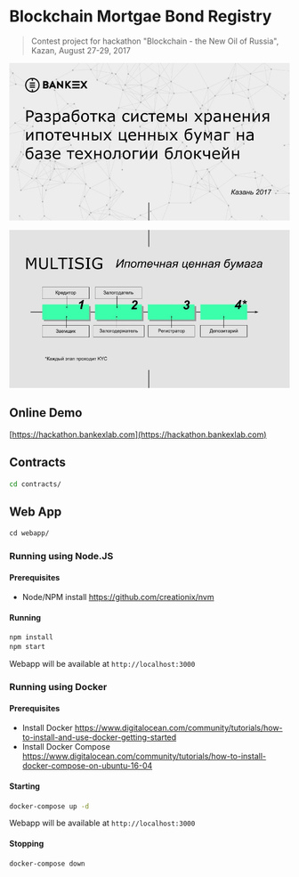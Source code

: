 # Blockchain Mortgae Bond Registry

> Contest project for hackathon "Blockchain - the New Oil of Russia", Kazan, August 27-29, 2017

![](https://github.com/BankEx/Blockchain-Hackathon-Kazan/blob/master/Images/BankEx.jpg?raw=true)

![](https://github.com/BankEx/Blockchain-Hackathon-Kazan/blob/master/Images/BankEx-2.jpg?raw=true)

## Online Demo
[https://hackathon.bankexlab.com](https://hackathon.bankexlab.com)

## Contracts

```bash
cd contracts/
```

## Web App

```bash
сd webapp/
```
### Running using Node.JS

#### Prerequisites

* Node/NPM install https://github.com/creationix/nvm

#### Running

```bash
npm install
npm start
```

Webapp will be available at ```http://localhost:3000```

### Running using Docker

#### Prerequisites

* Install Docker https://www.digitalocean.com/community/tutorials/how-to-install-and-use-docker-getting-started
* Install Docker Compose https://www.digitalocean.com/community/tutorials/how-to-install-docker-compose-on-ubuntu-16-04

#### Starting

```bash
docker-compose up -d
```

Webapp will be available at ```http://localhost:3000```

#### Stopping

```bash
docker-compose down
```